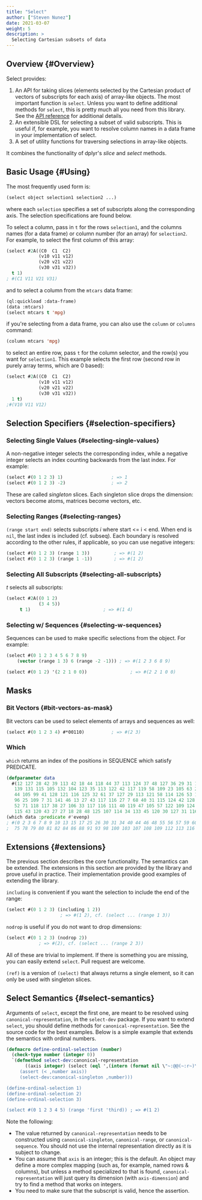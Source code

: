```yaml
---
title: "Select"
author: ["Steven Nunez"]
date: 2021-03-07
weight: 5
description: >
  Selecting Cartesian subsets of data
---
```


## Overview {#Overview}

Select provides:

1.  An API for taking slices (elements selected by the Cartesian
    product of vectors of subscripts for each axis) of array-like
    objects.  The most important function is `select`. Unless you want
    to define additional methods for `select`, this is pretty much
    all you need from this library.  See the [API reference](https://lisp-stat.github.io/select/) for
    additional details.
2.  An extensible DSL for selecting a subset of valid
    subscripts.  This is useful if, for example, you want to resolve
    column names in a data frame in your implementation of select.
3.  A set of utility functions for traversing selections in
    array-like objects.

It combines the functionality of dplyr's _slice_ and _select_ methods.

## Basic Usage {#Using}

The most frequently used form is:

<a id="code-snippet--simple-select-example"></a>
```lisp
(select object selection1 selection2 ...)
```

where each `selection` specifies a set of subscripts along the
corresponding axis.  The selection specifications are found below.

To select a column, pass in `t` for the rows `selection1`, and the
columns names (for a data frame) or column number (for an array) for
`selection2`.  For example, to select the first column of this array:

```lisp
(select #2A((C0  C1  C2)
            (v10 v11 v12)
		    (v20 v21 v22)
		    (v30 v31 v32))
  t 1)
; #(C1 V11 V21 V31)
```

and to select a column from the `mtcars` data frame:

```lisp
(ql:quickload :data-frame)
(data :mtcars)
(select mtcars t 'mpg)
```

if you're selecting from a data frame, you can also use the `column`
or `columns` command:

```lisp
(column mtcars 'mpg)
```

to select an entire row, pass `t` for the column selector, and the
row(s) you want for `selection1`.  This example selects the first row
(second row in purely array terms, which are 0 based):

```lisp
(select #2A((C0  C1  C2)
            (v10 v11 v12)
		    (v20 v21 v22)
		    (v30 v31 v32))
  1 t)
;#(V10 V11 V12)
```


## Selection Specifiers {#selection-specifiers}


### Selecting Single Values {#selecting-single-values}

A non-negative integer selects the corresponding index, while a
negative integer selects an index counting backwards from the last
index.  For example:

<a id="code-snippet--example-select-single-value"></a>
```lisp
(select #(0 1 2 3) 1)                  ; => 1
(select #(0 1 2 3) -2)                 ; => 2
```

These are called _singleton_ slices.  Each singleton slice drops the
dimension: vectors become atoms, matrices become vectors, etc.


### Selecting Ranges {#selecting-ranges}

`(range start end)` selects subscripts _i_ where start <= i < end.
When end is `nil`, the last index is included (cf. subseq).  Each
boundary is resolved according to the other rules, if applicable, so
you can use negative integers:

<a id="code-snippet--example-select-range"></a>
```lisp
(select #(0 1 2 3) (range 1 3))         ; => #(1 2)
(select #(0 1 2 3) (range 1 -1))        ; => #(1 2)
```


### Selecting All Subscripts {#selecting-all-subscripts}

_t_ selects all subscripts:

<a id="code-snippet--example-select-all"></a>
```lisp
(select #2A((0 1 2)
	        (3 4 5))
	 t 1)                           ; => #(1 4)
```


### Selecting w/ Sequences {#selecting-w-sequences}

Sequences can be used to make specific selections from the object.  For example:

<a id="code-snippet--example-select-with-sequence"></a>
```lisp
(select #(0 1 2 3 4 5 6 7 8 9)
	(vector (range 1 3) 6 (range -2 -1))) ; => #(1 2 3 6 8 9)

(select #(0 1 2) '(2 2 1 0 0))                ; => #(2 2 1 0 0)
```

## Masks

### Bit Vectors {#bit-vectors-as-mask}

Bit vectors can be used to select elements of arrays and sequences
as well:

<a id="code-snippet--example-select-bitmask"></a>
```lisp
(select #(0 1 2 3 4) #*00110)          ; => #(2 3)
```

### Which
`which` returns an index of the positions in SEQUENCE which satisfy PREDICATE.

```lisp
(defparameter data
  #(12 127 28 42 39 113 42 18 44 118 44 37 113 124 37 48 127 36 29 31 125
   139 131 115 105 132 104 123 35 113 122 42 117 119 58 109 23 105 63 27
   44 105 99 41 128 121 116 125 32 61 37 127 29 113 121 58 114 126 53 114
   96 25 109 7 31 141 46 13 27 43 117 116 27 7 68 40 31 115 124 42 128 146
   52 71 118 117 38 27 106 33 117 116 111 40 119 47 105 57 122 109 124
   115 43 120 43 27 27 18 28 48 125 107 114 34 133 45 120 30 127 31 116))
(which data :predicate #'evenp)
; #(0 2 3 6 7 8 9 10 13 15 17 25 26 30 31 34 40 44 46 48 55 56 57 59 60 66 71 74
;  75 78 79 80 81 82 84 86 88 91 93 98 100 103 107 108 109 112 113 116 117 120)
```

## Extensions {#extensions}

The previous section describes the core functionality. The semantics
can be extended.  The extensions in this section are provided by the
library and prove useful in practice. Their implementation provide
good examples of extending the library.

`including` is convenient if you want the selection to include the
end of the range:

<a id="code-snippet--example-select-including"></a>
```lisp
(select #(0 1 2 3) (including 1 2))
				    ; => #(1 2), cf. (select ... (range 1 3))
```

`nodrop` is useful if you do not want to drop dimensions:

<a id="code-snippet--example-select-including"></a>
```lisp
(select #(0 1 2 3) (nodrop 2))
			; => #(2), cf. (select ... (range 2 3))
```

All of these are trivial to implement. If there is something you are
missing, you can easily extend `select`.  Pull request are
welcome.

`(ref)` is a version of `(select)` that always returns a single
element, so it can only be used with singleton slices.


## Select Semantics {#select-semantics}

Arguments of `select`, except the first one, are meant to be
resolved using `canonical-representation`, in the `select-dev`
package. If you want to extend `select`, you should define methods
for `canonical-representation`. See the source code for the best
examples. Below is a simple example that extends the semantics with
ordinal numbers.

<a id="code-snippet--example-select-including"></a>
```lisp
(defmacro define-ordinal-selection (number)
  (check-type number (integer 0))
  `(defmethod select-dev:canonical-representation
       ((axis integer) (select (eql ',(intern (format nil \"~:@@(~:r~)\" number)))))
     (assert (< ,number axis))
     (select-dev:canonical-singleton ,number)))

(define-ordinal-selection 1)
(define-ordinal-selection 2)
(define-ordinal-selection 3)

(select #(0 1 2 3 4 5) (range 'first 'third)) ; => #(1 2)
```

Note the following:

-   The value returned by `canonical-representation` needs to be
    constructed using `canonical-singleton`, `canonical-range`, or
    `canonical-sequence`. You should not use the internal
    representation directly as it is subject to change.
-   You can assume that `axis` is an integer; this is the
    default. An object may define a more complex mapping (such as, for
    example, named rows & columns), but unless a method specialized to
    that is found, `canonical-representation` will just query its
    dimension (with `axis-dimension`) and try to find a method
    that works on integers.
-   You need to make sure that the subscript is valid, hence the
    assertion.
